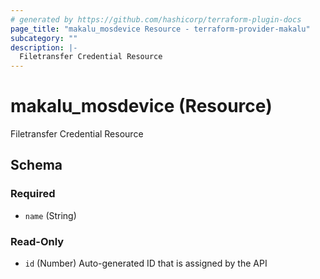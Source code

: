 ```yaml
---
# generated by https://github.com/hashicorp/terraform-plugin-docs
page_title: "makalu_mosdevice Resource - terraform-provider-makalu"
subcategory: ""
description: |-
  Filetransfer Credential Resource
---
```


# makalu_mosdevice (Resource)

Filetransfer Credential Resource



<!-- schema generated by tfplugindocs -->
## Schema

### Required

- `name` (String)

### Read-Only

- `id` (Number) Auto-generated ID that is assigned by the API
